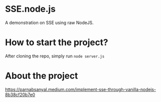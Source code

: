 # SSE.node.js
A demonstration on SSE using raw NodeJS.
# How to start the project?
After cloning the repo, simply run `node server.js`
# About the project
https://parnabsanyal.medium.com/implement-sse-through-vanilla-nodejs-8b38cf20b7e0
